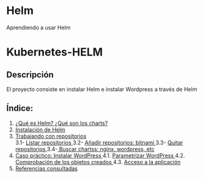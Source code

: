 # Helm
Aprendiendo a usar Helm

# Kubernetes-HELM
## Descripción
El proyecto consiste en instalar Helm e instalar Wordpress a través de Helm

## Índice:
1. [ ¿Qué es Helm? ¿Qué son los charts?](https://github.com/Moisesmart/k0s/blob/main/introduccion.md)  
2. [ Instalación de Helm ](https://github.com/Moisesmart/k0s/blob/main/k0s.md)  
3. [ Trabajando con repositorios ](https://github.com/Moisesmart/k0s/blob/main/cloud.md)  
3.1- [ Listar repositorios ](https://github.com/Moisesmart/k0s/blob/main/preparacion.md)
3.2- [ Añadir repositorios: bitnami ](https://github.com/Moisesmart/k0s/blob/main/instalacion.md)
3.3- [ Quitar repositorios ](https://github.com/Moisesmart/k0s/blob/main/instalacion.md)
3.4-[ Buscar chartss: nginx, wordpress, etc ](https://github.com/Moisesmart/k0s/blob/main/instalacion.md)
4. [ Caso práctico: Instalar WordPress ](https://github.com/Moisesmart/k0s/blob/main/instalacion.md)
4.1. [ Parametrizar WordPress ](https://github.com/Moisesmart/k0s/blob/main/instalacion.md)
4.2. [ Comprobación de los objetos creados ](https://github.com/Moisesmart/k0s/blob/main/instalacion.md)
4.3. [ Acceso a la aplicación ](https://github.com/Moisesmart/k0s/blob/main/instalacion.md)
5. [ Referencias consultadas ](https://github.com/Moisesmart/k0s/blob/main/instalacion.md)
